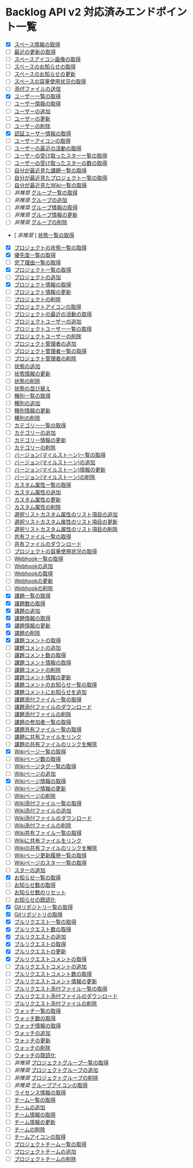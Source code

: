 # Backlog API v2 対応済みエンドポイント一覧

- [x] [スペース情報の取得](https://developer.nulab.com/ja/docs/backlog/api/2/get-space/)
- [ ] [最近の更新の取得](https://developer.nulab.com/ja/docs/backlog/api/2/get-recent-updates/)
- [ ] [スペースアイコン画像の取得](https://developer.nulab.com/ja/docs/backlog/api/2/get-space-logo/)
- [ ] [スペースのお知らせの取得](https://developer.nulab.com/ja/docs/backlog/api/2/get-space-notification/)
- [ ] [スペースのお知らせの更新](https://developer.nulab.com/ja/docs/backlog/api/2/update-space-notification/)
- [ ] [スペースの容量使用状況の取得](https://developer.nulab.com/ja/docs/backlog/api/2/get-space-disk-usage/)
- [ ] [添付ファイルの送信](https://developer.nulab.com/ja/docs/backlog/api/2/post-attachment-file/)
- [x] [ユーザー一覧の取得](https://developer.nulab.com/ja/docs/backlog/api/2/get-user-list/)
- [ ] [ユーザー情報の取得](https://developer.nulab.com/ja/docs/backlog/api/2/get-user/)
- [ ] [ユーザーの追加](https://developer.nulab.com/ja/docs/backlog/api/2/add-user/)
- [ ] [ユーザーの更新](https://developer.nulab.com/ja/docs/backlog/api/2/update-user/)
- [ ] [ユーザーの削除](https://developer.nulab.com/ja/docs/backlog/api/2/delete-user/)
- [x] [認証ユーザー情報の取得](https://developer.nulab.com/ja/docs/backlog/api/2/get-own-user/)
- [ ] [ユーザーアイコンの取得](https://developer.nulab.com/ja/docs/backlog/api/2/get-user-icon/)
- [ ] [ユーザーの最近の活動の取得](https://developer.nulab.com/ja/docs/backlog/api/2/get-user-recent-updates/)
- [ ] [ユーザーの受け取ったスター一覧の取得](https://developer.nulab.com/ja/docs/backlog/api/2/get-received-star-list/)
- [ ] [ユーザーの受け取ったスターの数の取得](https://developer.nulab.com/ja/docs/backlog/api/2/count-user-received-stars/)
- [ ] [自分が最近見た課題一覧の取得](https://developer.nulab.com/ja/docs/backlog/api/2/get-list-of-recently-viewed-issues/)
- [ ] [自分が最近見たプロジェクト一覧の取得](https://developer.nulab.com/ja/docs/backlog/api/2/get-list-of-recently-viewed-projects/)
- [ ] [自分が最近見たWiki一覧の取得](https://developer.nulab.com/ja/docs/backlog/api/2/get-list-of-recently-viewed-wikis/)
- [ ] *非推奨* [グループ一覧の取得](https://developer.nulab.com/ja/docs/backlog/api/2/get-list-of-groups/)
- [ ] *非推奨* [グループの追加](https://developer.nulab.com/ja/docs/backlog/api/2/add-group/)
- [ ] *非推奨* [グループ情報の取得](https://developer.nulab.com/ja/docs/backlog/api/2/get-group/)
- [ ] *非推奨* [グループ情報の更新](https://developer.nulab.com/ja/docs/backlog/api/2/update-group/)
- [ ] *非推奨* [グループの削除](https://developer.nulab.com/ja/docs/backlog/api/2/delete-group/)
- [ *非推奨* ] [状態一覧の取得](https://developer.nulab.com/ja/docs/backlog/api/2/get-status-list/)
- [x] [プロジェクトの状態一覧の取得](https://developer.nulab.com/ja/docs/backlog/api/2/get-status-list-of-project/)
- [x] [優先度一覧の取得](https://developer.nulab.com/ja/docs/backlog/api/2/get-priority-list/)
- [ ] [完了理由一覧の取得](https://developer.nulab.com/ja/docs/backlog/api/2/get-resolution-list/)
- [x] [プロジェクト一覧の取得](https://developer.nulab.com/ja/docs/backlog/api/2/get-project-list/)
- [ ] [プロジェクトの追加](https://developer.nulab.com/ja/docs/backlog/api/2/add-project/)
- [x] [プロジェクト情報の取得](https://developer.nulab.com/ja/docs/backlog/api/2/get-project/)
- [ ] [プロジェクト情報の更新](https://developer.nulab.com/ja/docs/backlog/api/2/update-project/)
- [ ] [プロジェクトの削除](https://developer.nulab.com/ja/docs/backlog/api/2/delete-project/)
- [ ] [プロジェクトアイコンの取得](https://developer.nulab.com/ja/docs/backlog/api/2/get-project-icon/)
- [ ] [プロジェクトの最近の活動の取得](https://developer.nulab.com/ja/docs/backlog/api/2/get-project-recent-updates/)
- [ ] [プロジェクトユーザーの追加](https://developer.nulab.com/ja/docs/backlog/api/2/add-project-user/)
- [ ] [プロジェクトユーザー一覧の取得](https://developer.nulab.com/ja/docs/backlog/api/2/get-project-user-list/)
- [ ] [プロジェクトユーザーの削除](https://developer.nulab.com/ja/docs/backlog/api/2/delete-project-user/)
- [ ] [プロジェクト管理者の追加](https://developer.nulab.com/ja/docs/backlog/api/2/add-project-administrator/)
- [ ] [プロジェクト管理者一覧の取得](https://developer.nulab.com/ja/docs/backlog/api/2/get-list-of-project-administrators/)
- [ ] [プロジェクト管理者の削除](https://developer.nulab.com/ja/docs/backlog/api/2/delete-project-administrator/)
- [ ] [状態の追加](https://developer.nulab.com/ja/docs/backlog/api/2/add-status/)
- [ ] [状態情報の更新](https://developer.nulab.com/ja/docs/backlog/api/2/update-status/)
- [ ] [状態の削除](https://developer.nulab.com/ja/docs/backlog/api/2/delete-status/)
- [ ] [状態の並び替え](https://developer.nulab.com/ja/docs/backlog/api/2/update-order-of-status/)
- [ ] [種別一覧の取得](https://developer.nulab.com/ja/docs/backlog/api/2/get-issue-type-list/)
- [ ] [種別の追加](https://developer.nulab.com/ja/docs/backlog/api/2/add-issue-type/)
- [ ] [種別情報の更新](https://developer.nulab.com/ja/docs/backlog/api/2/update-issue-type/)
- [ ] [種別の削除](https://developer.nulab.com/ja/docs/backlog/api/2/delete-issue-type/)
- [ ] [カテゴリー一覧の取得](https://developer.nulab.com/ja/docs/backlog/api/2/get-category-list/)
- [ ] [カテゴリーの追加](https://developer.nulab.com/ja/docs/backlog/api/2/add-category/)
- [ ] [カテゴリー情報の更新](https://developer.nulab.com/ja/docs/backlog/api/2/update-category/)
- [ ] [カテゴリーの削除](https://developer.nulab.com/ja/docs/backlog/api/2/delete-category/)
- [ ] [バージョン(マイルストーン)一覧の取得](https://developer.nulab.com/ja/docs/backlog/api/2/get-version-milestone-list/)
- [ ] [バージョン(マイルストーン)の追加](https://developer.nulab.com/ja/docs/backlog/api/2/add-version-milestone/)
- [ ] [バージョン(マイルストーン)情報の更新](https://developer.nulab.com/ja/docs/backlog/api/2/update-version-milestone/)
- [ ] [バージョン(マイルストーン)の削除](https://developer.nulab.com/ja/docs/backlog/api/2/delete-version/)
- [ ] [カスタム属性一覧の取得](https://developer.nulab.com/ja/docs/backlog/api/2/get-custom-field-list/)
- [ ] [カスタム属性の追加](https://developer.nulab.com/ja/docs/backlog/api/2/add-custom-field/)
- [ ] [カスタム属性の更新](https://developer.nulab.com/ja/docs/backlog/api/2/update-custom-field/)
- [ ] [カスタム属性の削除](https://developer.nulab.com/ja/docs/backlog/api/2/delete-custom-field/)
- [ ] [選択リストカスタム属性のリスト項目の追加](https://developer.nulab.com/ja/docs/backlog/api/2/add-list-item-for-list-type-custom-field/)
- [ ] [選択リストカスタム属性のリスト項目の更新](https://developer.nulab.com/ja/docs/backlog/api/2/update-list-item-for-list-type-custom-field/)
- [ ] [選択リストカスタム属性のリスト項目の削除](https://developer.nulab.com/ja/docs/backlog/api/2/delete-list-item-for-list-type-custom-field/)
- [ ] [共有ファイル一覧の取得](https://developer.nulab.com/ja/docs/backlog/api/2/get-list-of-shared-files/)
- [ ] [共有ファイルのダウンロード](https://developer.nulab.com/ja/docs/backlog/api/2/get-file/)
- [ ] [プロジェクトの容量使用状況の取得](https://developer.nulab.com/ja/docs/backlog/api/2/get-project-disk-usage/)
- [ ] [Webhook一覧の取得](https://developer.nulab.com/ja/docs/backlog/api/2/get-list-of-webhooks/)
- [ ] [Webhookの追加](https://developer.nulab.com/ja/docs/backlog/api/2/add-webhook/)
- [ ] [Webhookの取得](https://developer.nulab.com/ja/docs/backlog/api/2/get-webhook/)
- [ ] [Webhookの更新](https://developer.nulab.com/ja/docs/backlog/api/2/update-webhook/)
- [ ] [Webhookの削除](https://developer.nulab.com/ja/docs/backlog/api/2/delete-webhook/)
- [x] [課題一覧の取得](https://developer.nulab.com/ja/docs/backlog/api/2/get-issue-list/)
- [x] [課題数の取得](https://developer.nulab.com/ja/docs/backlog/api/2/count-issue/)
- [x] [課題の追加](https://developer.nulab.com/ja/docs/backlog/api/2/add-issue/)
- [x] [課題情報の取得](https://developer.nulab.com/ja/docs/backlog/api/2/get-issue/)
- [x] [課題情報の更新](https://developer.nulab.com/ja/docs/backlog/api/2/update-issue/)
- [x] [課題の削除](https://developer.nulab.com/ja/docs/backlog/api/2/delete-issue/)
- [x] [課題コメントの取得](https://developer.nulab.com/ja/docs/backlog/api/2/get-comment-list/)
- [ ] [課題コメントの追加](https://developer.nulab.com/ja/docs/backlog/api/2/add-comment/)
- [ ] [課題コメント数の取得](https://developer.nulab.com/ja/docs/backlog/api/2/count-comment/)
- [ ] [課題コメント情報の取得](https://developer.nulab.com/ja/docs/backlog/api/2/get-comment/)
- [ ] [課題コメントの削除](https://developer.nulab.com/ja/docs/backlog/api/2/delete-comment/)
- [ ] [課題コメント情報の更新](https://developer.nulab.com/ja/docs/backlog/api/2/update-comment/)
- [ ] [課題コメントのお知らせ一覧の取得](https://developer.nulab.com/ja/docs/backlog/api/2/get-list-of-comment-notifications/)
- [ ] [課題コメントにお知らせを追加](https://developer.nulab.com/ja/docs/backlog/api/2/add-comment-notification/)
- [ ] [課題添付ファイル一覧の取得](https://developer.nulab.com/ja/docs/backlog/api/2/get-list-of-issue-attachments/)
- [ ] [課題添付ファイルのダウンロード](https://developer.nulab.com/ja/docs/backlog/api/2/get-issue-attachment/)
- [ ] [課題添付ファイルの削除](https://developer.nulab.com/ja/docs/backlog/api/2/delete-issue-attachment/)
- [ ] [課題の参加者一覧の取得](https://developer.nulab.com/ja/docs/backlog/api/2/get-issue-participant-list/)
- [ ] [課題共有ファイル一覧の取得](https://developer.nulab.com/ja/docs/backlog/api/2/get-list-of-linked-shared-files/)
- [ ] [課題に共有ファイルをリンク](https://developer.nulab.com/ja/docs/backlog/api/2/link-shared-files-to-issue/)
- [ ] [課題の共有ファイルのリンクを解除](https://developer.nulab.com/ja/docs/backlog/api/2/remove-link-to-shared-file-from-issue/)
- [x] [Wikiページ一覧の取得](https://developer.nulab.com/ja/docs/backlog/api/2/get-wiki-page-list/)
- [ ] [Wikiページ数の取得](https://developer.nulab.com/ja/docs/backlog/api/2/count-wiki-page/)
- [ ] [Wikiページタグ一覧の取得](https://developer.nulab.com/ja/docs/backlog/api/2/get-wiki-page-tag-list/)
- [ ] [Wikiページの追加](https://developer.nulab.com/ja/docs/backlog/api/2/add-wiki-page/)
- [x] [Wikiページ情報の取得](https://developer.nulab.com/ja/docs/backlog/api/2/get-wiki-page/)
- [ ] [Wikiページ情報の更新](https://developer.nulab.com/ja/docs/backlog/api/2/update-wiki-page/)
- [ ] [Wikiページの削除](https://developer.nulab.com/ja/docs/backlog/api/2/delete-wiki-page/)
- [ ] [Wiki添付ファイル一覧の取得](https://developer.nulab.com/ja/docs/backlog/api/2/get-list-of-wiki-attachments/)
- [ ] [Wiki添付ファイルの追加](https://developer.nulab.com/ja/docs/backlog/api/2/attach-file-to-wiki/)
- [ ] [Wiki添付ファイルのダウンロード](https://developer.nulab.com/ja/docs/backlog/api/2/get-wiki-page-attachment/)
- [ ] [Wiki添付ファイルの削除](https://developer.nulab.com/ja/docs/backlog/api/2/remove-wiki-attachment/)
- [ ] [Wiki共有ファイル一覧の取得](https://developer.nulab.com/ja/docs/backlog/api/2/get-list-of-shared-files-on-wiki/)
- [ ] [Wikiに共有ファイルをリンク](https://developer.nulab.com/ja/docs/backlog/api/2/link-shared-files-to-wiki/)
- [ ] [Wikiの共有ファイルのリンクを解除](https://developer.nulab.com/ja/docs/backlog/api/2/remove-link-to-shared-file-from-wiki/)
- [ ] [Wikiページ更新履歴一覧の取得](https://developer.nulab.com/ja/docs/backlog/api/2/get-wiki-page-history/)
- [ ] [Wikiページのスター一覧の取得](https://developer.nulab.com/ja/docs/backlog/api/2/get-wiki-page-star/)
- [ ] [スターの追加](https://developer.nulab.com/ja/docs/backlog/api/2/add-star/)
- [x] [お知らせ一覧の取得](https://developer.nulab.com/ja/docs/backlog/api/2/get-notification/)
- [ ] [お知らせ数の取得](https://developer.nulab.com/ja/docs/backlog/api/2/count-notification/)
- [ ] [お知らせ数のリセット](https://developer.nulab.com/ja/docs/backlog/api/2/reset-unread-notification-count/)
- [ ] [お知らせの既読化](https://developer.nulab.com/ja/docs/backlog/api/2/read-notification/)
- [x] [Gitリポジトリ一覧の取得](https://developer.nulab.com/ja/docs/backlog/api/2/get-list-of-git-repositories/)
- [x] [Gitリポジトリの取得](https://developer.nulab.com/ja/docs/backlog/api/2/get-git-repository/)
- [x] [プルリクエスト一覧の取得](https://developer.nulab.com/ja/docs/backlog/api/2/get-pull-request-list/)
- [x] [プルリクエスト数の取得](https://developer.nulab.com/ja/docs/backlog/api/2/get-number-of-pull-requests/)
- [x] [プルリクエストの追加](https://developer.nulab.com/ja/docs/backlog/api/2/add-pull-request/)
- [x] [プルリクエストの取得](https://developer.nulab.com/ja/docs/backlog/api/2/get-pull-request/)
- [x] [プルリクエストの更新](https://developer.nulab.com/ja/docs/backlog/api/2/update-pull-request/)
- [x] [プルリクエストコメントの取得](https://developer.nulab.com/ja/docs/backlog/api/2/get-pull-request-comment/)
- [ ] [プルリクエストコメントの追加](https://developer.nulab.com/ja/docs/backlog/api/2/add-pull-request-comment/)
- [ ] [プルリクエストコメント数の取得](https://developer.nulab.com/ja/docs/backlog/api/2/get-number-of-pull-request-comments/)
- [ ] [プルリクエストコメント情報の更新](https://developer.nulab.com/ja/docs/backlog/api/2/update-pull-request-comment-information/)
- [ ] [プルリクエスト添付ファイル一覧の取得](https://developer.nulab.com/ja/docs/backlog/api/2/get-list-of-pull-request-attachment/)
- [ ] [プルリクエスト添付ファイルのダウンロード](https://developer.nulab.com/ja/docs/backlog/api/2/download-pull-request-attachment/)
- [ ] [プルリクエスト添付ファイルの削除](https://developer.nulab.com/ja/docs/backlog/api/2/delete-pull-request-attachments/)
- [ ] [ウォッチ一覧の取得](https://developer.nulab.com/ja/docs/backlog/api/2/get-watching-list/)
- [ ] [ウォッチ数の取得](https://developer.nulab.com/ja/docs/backlog/api/2/count-watching/)
- [ ] [ウォッチ情報の取得](https://developer.nulab.com/ja/docs/backlog/api/2/get-watching/)
- [ ] [ウォッチの追加](https://developer.nulab.com/ja/docs/backlog/api/2/add-watching/)
- [ ] [ウォッチの更新](https://developer.nulab.com/ja/docs/backlog/api/2/update-watching/)
- [ ] [ウォッチの削除](https://developer.nulab.com/ja/docs/backlog/api/2/delete-watching/)
- [ ] [ウォッチの既読化](https://developer.nulab.com/ja/docs/backlog/api/2/mark-watching-as-read/)
- [ ] *非推奨* [プロジェクトグループ一覧の取得](https://developer.nulab.com/ja/docs/backlog/api/2/get-project-group-list/)
- [ ] *非推奨* [プロジェクトグループの追加](https://developer.nulab.com/ja/docs/backlog/api/2/add-project-group/)
- [ ] *非推奨* [プロジェクトグループの削除](https://developer.nulab.com/ja/docs/backlog/api/2/delete-project-group/)
- [ ] *非推奨* [グループアイコンの取得](https://developer.nulab.com/ja/docs/backlog/api/2/get-group-icon/)
- [ ] [ライセンス情報の取得](https://developer.nulab.com/ja/docs/backlog/api/2/get-licence/)
- [ ] [チーム一覧の取得](https://developer.nulab.com/ja/docs/backlog/api/2/get-list-of-teams/)
- [ ] [チームの追加](https://developer.nulab.com/ja/docs/backlog/api/2/add-team/)
- [ ] [チーム情報の取得](https://developer.nulab.com/ja/docs/backlog/api/2/get-team/)
- [ ] [チーム情報の更新](https://developer.nulab.com/ja/docs/backlog/api/2/update-team/)
- [ ] [チームの削除](https://developer.nulab.com/ja/docs/backlog/api/2/delete-team/)
- [ ] [チームアイコンの取得](https://developer.nulab.com/ja/docs/backlog/api/2/get-team-icon/)
- [ ] [プロジェクトチーム一覧の取得](https://developer.nulab.com/ja/docs/backlog/api/2/get-project-team-list/)
- [ ] [プロジェクトチームの追加](https://developer.nulab.com/ja/docs/backlog/api/2/add-project-team/)
- [ ] [プロジェクトチームの削除](https://developer.nulab.com/ja/docs/backlog/api/2/delete-project-team/)
